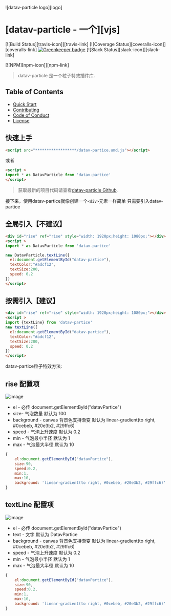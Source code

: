 ![datav-particle logo][logo]

# [datav-particle - 一个][vjs]

[![Build Status][travis-icon]][travis-link]
[![Coverage Status][coveralls-icon]][coveralls-link]
[![Greenkeeper badge](https://badges.greenkeeper.io/videojs/video.js.svg)](https://greenkeeper.io/)
[![Slack Status][slack-icon]][slack-link]

[![NPM][npm-icon]][npm-link]

> datav-particle 是一个粒子特效插件库.

## Table of Contents

- [Quick Start](#quick-start)
- [Contributing](#contributing)
- [Code of Conduct](#code-of-conduct)
- [License](#license)

## 快速上手



```html
<script src="******************/datav-partice.umd.js"></script>
```
或者
```html
<script >
import * as DatavParticle from 'datav-partice'
</script>
```


> 获取最新的项目代码请查看[datav-particle Github](https://github.com/kouhunzhe/datav-particle).


接下来，使用datav-partice就像创建一个`<div>`元素一样简单 只需要引入datav-partice
## 全局引入【不建议】
```html
<div id="rise" ref="rise" style="width: 1920px;height: 1080px;"></div>
<script >
import * as DatavParticle from 'datav-partice'

new DatavParticle.textLine({
  el:document.getElementById("datav-partice"),
  textColor:"#adcf12",
  textSize:200,
  speed: 0.2
})
</script>
```

## 按需引入【建议】
```html
<div id="rise" ref="rise" style="width: 1920px;height: 1080px;"></div>
<script >
import {textLine} from 'datav-partice'
new textLine({
  el:document.getElementById("datav-partice"),
  textColor:"#adcf12",
  textSize:200,
  speed: 0.2
})
</script>
```

datav-partice粒子特效方法:

## rise 配置项
![image](https://raw.githubusercontent.com/kouhunzhe/datav-particle/master/public/rise.gif)
  - el - 必传 document.getElementById("datavPartice") 
  - size- 气泡数量  默认为 100
  - background - canvas 背景色支持渐变 默认为 linear-gradient(to right, #0cebeb, #20e3b2, #29ffc6)
  - speed - 气泡上升速度 默认为 0.2
  - min - 气泡最小半径 默认为 1
  - max - 气泡最大半径 默认为 10
  
```js
{
    el:document.getElementById("datavPartice"),
    size:90,
    speed:0.2,
    min:1,
    max:10,
    background: 'linear-gradient(to right, #0cebeb, #20e3b2, #29ffc6)'
}
```
## textLine 配置项
![image](https://raw.githubusercontent.com/kouhunzhe/datav-particle/master/public/textLine.gif)
  - el - 必传 document.getElementById("datavPartice") 
  - text - 文字 默认为 DatavPartice
  - background - canvas 背景色支持渐变 默认为 linear-gradient(to right, #0cebeb, #20e3b2, #29ffc6)
  - speed - 气泡上升速度 默认为 0.2
  - min - 气泡最小半径 默认为 1
  - max - 气泡最大半径 默认为 10
  
```js
{
    el:document.getElementById("datavPartice"),
    size:90,
    speed:0.2,
    min:1,
    max:10,
    background: 'linear-gradient(to right, #0cebeb, #20e3b2, #29ffc6)'
}
```